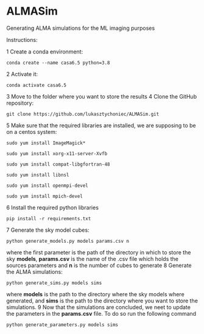 # ALMASim
Generating ALMA simulations for the ML imaging purposes

Instructions:

1 Create a conda environment:
<pre><code>conda create --name casa6.5 python=3.8 </code></pre>
2 Activate it:
<pre><code>conda activate casa6.5</code></pre>
3 Move to the folder where you want to store the results
4 Clone the GitHub repository:
<pre><code>git clone https://github.com/lukasztychoniec/ALMASim.git</pre></code>
5 Make sure that the required libraries are installed, we are supposing to be on a centos system:

<pre><code>sudo yum install ImageMagick*</code></pre>
<pre><code>sudo yum install xorg-x11-server-Xvfb</code></pre>
<pre><code>sudo yum install compat-libgfortran-48</code></pre>
<pre><code>sudo yum install libnsl</code></pre>
<pre><code>sudo yum install openmpi-devel</code></pre>
<pre><code>sudo yum install mpich-devel</code></pre>

6 Install the required python libraries
<pre><code>pip install -r requirements.txt</code></pre>
7 Generate the sky model cubes:
<pre><code>python generate_models.py models params.csv n </code></pre>
where the first parameter is the path of the directory in which to store the sky <b>models</b>, <b>params.csv</b> is the name of the .csv file which holds the sources parameters and <b>n</b> is the number of cubes to generate
8 Generate the ALMA simulations:
<pre><code>python generate_sims.py models sims </code></pre>
where <b>models</b> is the path to the directory where the sky models where generated, and <b>sims</b> is the path to the directory where you want to store the simulations.
9 Now that the simulations are concluded, we neet to update the parameters in the <b>params.csv</b> file. To do so run the following command
<pre><code>python generate_parameters.py models sims </code></pre>

